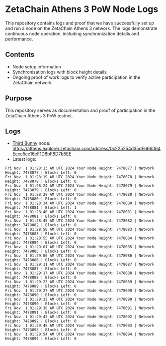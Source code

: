 # ZetaChain Athens 3 PoW Node Logs
This repository contains logs and proof that we have successfully set up and run a node on the ZetaChain Athens 3 network. The logs demonstrate continuous node operation, including synchronization details and performance.

## Contents
- Node setup information
- Synchronization logs with block height details
- Ongoing proof of work logs to verify active participation in the ZetaChain network

## Purpose
This repository serves as documentation and proof of participation in the ZetaChain Athens 3 PoW testnet.

## Logs

- [Third Bunny](https://thirdbunny.xyz/) node: https://athens.explorer.zetachain.com/address/0x225254d35dE666064Eccc5ce16eF1D8bF8D7b5EE
- Latest logs:
```
Fri Nov  1 01:28:13 AM UTC 2024 Your Node Height: 7478077 | Network Height: 7478077 | Blocks Left: 0
Fri Nov  1 01:28:19 AM UTC 2024 Your Node Height: 7478078 | Network Height: 7478078 | Blocks Left: 0
Fri Nov  1 01:28:24 AM UTC 2024 Your Node Height: 7478079 | Network Height: 7478079 | Blocks Left: 0
Fri Nov  1 01:28:29 AM UTC 2024 Your Node Height: 7478080 | Network Height: 7478080 | Blocks Left: 0
Fri Nov  1 01:28:34 AM UTC 2024 Your Node Height: 7478080 | Network Height: 7478081 | Blocks Left: 1
Fri Nov  1 01:28:40 AM UTC 2024 Your Node Height: 7478081 | Network Height: 7478081 | Blocks Left: 0
Fri Nov  1 01:28:45 AM UTC 2024 Your Node Height: 7478082 | Network Height: 7478082 | Blocks Left: 0
Fri Nov  1 01:28:50 AM UTC 2024 Your Node Height: 7478083 | Network Height: 7478083 | Blocks Left: 0
Fri Nov  1 01:28:55 AM UTC 2024 Your Node Height: 7478084 | Network Height: 7478084 | Blocks Left: 0
Fri Nov  1 01:29:01 AM UTC 2024 Your Node Height: 7478085 | Network Height: 7478085 | Blocks Left: 0
Fri Nov  1 01:29:06 AM UTC 2024 Your Node Height: 7478086 | Network Height: 7478086 | Blocks Left: 0
Fri Nov  1 01:29:11 AM UTC 2024 Your Node Height: 7478087 | Network Height: 7478087 | Blocks Left: 0
Fri Nov  1 01:29:17 AM UTC 2024 Your Node Height: 7478088 | Network Height: 7478088 | Blocks Left: 0
Fri Nov  1 01:29:22 AM UTC 2024 Your Node Height: 7478089 | Network Height: 7478089 | Blocks Left: 0
Fri Nov  1 01:29:27 AM UTC 2024 Your Node Height: 7478090 | Network Height: 7478090 | Blocks Left: 0
Fri Nov  1 01:29:32 AM UTC 2024 Your Node Height: 7478090 | Network Height: 7478090 | Blocks Left: 0
Fri Nov  1 01:29:38 AM UTC 2024 Your Node Height: 7478091 | Network Height: 7478091 | Blocks Left: 0
Fri Nov  1 01:29:43 AM UTC 2024 Your Node Height: 7478092 | Network Height: 7478092 | Blocks Left: 0
Fri Nov  1 01:29:48 AM UTC 2024 Your Node Height: 7478093 | Network Height: 7478093 | Blocks Left: 0
Fri Nov  1 01:29:54 AM UTC 2024 Your Node Height: 7478094 | Network Height: 7478094 | Blocks Left: 0
```
